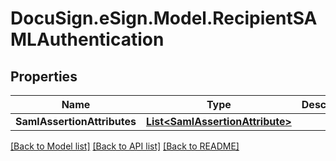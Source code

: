 # DocuSign.eSign.Model.RecipientSAMLAuthentication
## Properties

Name | Type | Description | Notes
------------ | ------------- | ------------- | -------------
**SamlAssertionAttributes** | [**List&lt;SamlAssertionAttribute&gt;**](SamlAssertionAttribute.md) |  | [optional] 

[[Back to Model list]](../README.md#documentation-for-models) [[Back to API list]](../README.md#documentation-for-api-endpoints) [[Back to README]](../README.md)

